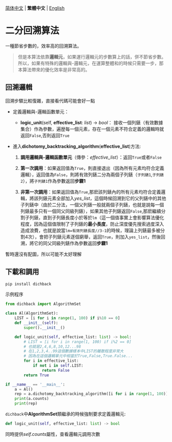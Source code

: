 [简体中文](README.md) | **繁體中文** | [English](README_EN.md)


# 二分回溯算法
一種節省步數的，效率高的回溯算法。

> 但是本算法依靠**邏輯元**，如果運行邏輯元的步數算上的話，併不節省步數。所以，如果有特殊的邏輯與-邏輯元，在運算整體和的時候只需要一步，那本算法帶來的優化效率是非常高的。

## 回溯邏輯

回溯步驟比較復雜，直接看代碼可能會好一點

- 定義邏輯與-邏輯函數單元：

    - **logic_unit**(self, **effective_list**: *list*) -> *bool*： 接收一個列錶（有效數據集合）作為參數，遍歴每一個元素，存在一個元素不符合定義的邏輯時就返回`False`,否則返回`True`

- 進入**dichotomy_backtracking_algorithm**(**effective_list**)方法:

    1. **調用邏輯與-邏輯函數單元**（傳參：*effective_list*）：返回`True`或者`False`

    2. **第一次調用**：如果返回值為`True`，則直接退出（因為所有元素均符合定義邏輯），返回值為`False`，則將有效列錶二分為兩個子列錶（`子列錶1`,`子列錶2`），將`子列錶1`作為參數返回**步驟1**

    3. **非第一次調用**：如果返回值為`True`,那麽該列錶內的所有元素均符合定義邏輯，將該列錶元素全部加入*yes_list*，這個時候回溯到它的父列錶中的其他子列錶中（由於二分法，一個父列錶一般就兩個子列錶，也就是說每一個列錶最多只有一個同父同級列錶），如果其他子列錶返回`False`,那麽繼續分割子列錶，直到子列錶長度小於等於`lm`（這一個值事實上會影響算法優化程度，因為這個值限制了子列錶的**最小長度**，防止深度優先搜索過度深入造成浪費，也就是說當`lm=有效列錶長度//3-1`的時候，理論上列錶最多被分割4次），會把子列錶元素逐個窮舉，返回`True`，則加入`yes_list`，然後回溯，將它的同父同級列錶作為參數返回**步驟1**

暫時還沒有配圖，所以可能不太好理解

## 下載和調用

```bash
pip install dichback
```

示例程序
```python
from dichback import AlgorithmSet

class Al(AlgorithmSet):
    LIST = [i for i in range(1, 100) if i%10 == 0]
    def __init__(self):
        super().__init__()

    def logic_unit(self, effective_list: list) -> bool:
        # LIST = [i for i in range(1, 100) if i%2 == 0]
        # 也就是2,4,6,8,10,12...98
        # 在1,2,3,4..99這個數據樣本中LIST的離散程度非常大
        # 因為在這個邏輯單元中相當於True,False,True.False...
        for i in effective_list:
            if not i in self.LIST:
                return False
        return True

if __name__ == '__main__':
    a = Al()
    rep = a.dichotomy_backtracking_algorithm([i for i in range(1, 100)])
    print(a.counts)
    print(rep)
```

`dichback`中**AlgorithmSet**類繼承的時候強制要求定義邏輯元:
```Python
def logic_unit(self, effective_list: list) -> bool
```

同時提供*self.counts*屬性，查看邏輯元調用次數